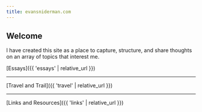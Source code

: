 ```yaml
---
title: evansniderman.com
---
```




Welcome
----

I have created this site as a place to capture, structure, and share thoughts on an array of topics that interest me.  

[Essays]({{ 'essays' | relative_url }})

***

[Travel and Trail]({{ 'travel' | relative_url }})

***

[Links and Resources]({{ 'links' | relative_url }})
<style>
  .footer {
    display: none;
  }
</style>